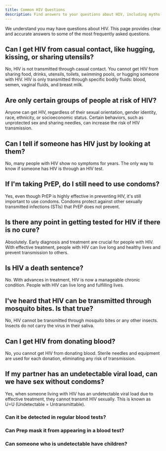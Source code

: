 ```yaml
---
title: Common HIV Questions
description: Find answers to your questions about HIV, including myths, facts, and misconceptions.
---
```

 
We understand you may have questions about HIV. This page provides clear and accurate answers to some of the most frequently asked questions.

## Can I get HIV from casual contact, like hugging, kissing, or sharing utensils?

No, HIV is not transmitted through casual contact. You cannot get HIV from sharing food, drinks, utensils, toilets, swimming pools, or hugging someone with HIV. HIV is only transmitted through specific bodily fluids: blood, semen, vaginal fluids, and breast milk.

## Are only certain groups of people at risk of HIV?

Anyone can get HIV, regardless of their sexual orientation, gender identity, race, ethnicity, or socioeconomic status. Certain behaviors, such as unprotected sex and sharing needles, can increase the risk of HIV transmission.

## Can I tell if someone has HIV just by looking at them?

No, many people with HIV show no symptoms for years. The only way to know if someone has HIV is through an HIV test.

## If I'm taking PrEP, do I still need to use condoms?

Yes, even though PrEP is highly effective in preventing HIV, it's still important to use condoms. Condoms protect against other sexually transmitted infections (STIs) that PrEP does not prevent.

## Is there any point in getting tested for HIV if there is no cure?

Absolutely. Early diagnosis and treatment are crucial for people with HIV. With effective treatment, people with HIV can live long and healthy lives and prevent transmission to others.

## Is HIV a death sentence?

No. With advances in treatment, HIV is now a manageable chronic condition. People with HIV can live long and fulfilling lives.

## I've heard that HIV can be transmitted through mosquito bites. Is that true?

No, HIV cannot be transmitted through mosquito bites or any other insects. Insects do not carry the virus in their saliva.

## Can I get HIV from donating blood?

No, you cannot get HIV from donating blood. Sterile needles and equipment are used for each donation, eliminating any risk of transmission.

## If my partner has an undetectable viral load, can we have sex without condoms?

Yes, when someone living with HIV has an undetectable viral load due to effective treatment, they cannot transmit HIV sexually. This is known as U=U (Undetectable = Untransmittable).

### Can it be detected in regular blood tests?

### Can Prep mask it from appearing in a blood test?

### Can someone who is undetectable have children?
